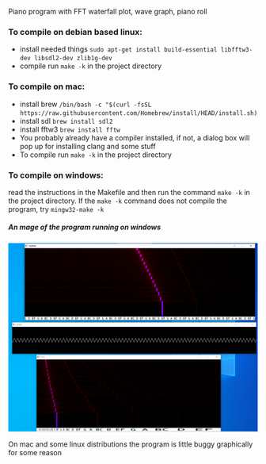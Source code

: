 Piano program with FFT waterfall plot, wave graph, piano roll

### To compile on debian based linux:

- install needed things `sudo apt-get install build-essential libfftw3-dev libsdl2-dev zlib1g-dev`
- compile run `make -k` in the project directory

### To compile on mac:
- install brew `/bin/bash -c "$(curl -fsSL https://raw.githubusercontent.com/Homebrew/install/HEAD/install.sh)`
- install sdl `brew install sdl2`
- install fftw3 `brew install fftw`
- You probably already have a compiler installed, if not, a dialog box will pop up for installing clang and some stuff
- To compile run `make -k` in the project directory



### To compile on windows:
read the instructions in the Makefile and then
run the command `make -k` in the project directory.
If the `make -k` command does not compile the program, try `mingw32-make -k` 


##### An mage of the program running on windows
![Test Image 1](my_program.png)




On mac and some linux distributions the program is little buggy graphically for some reason

